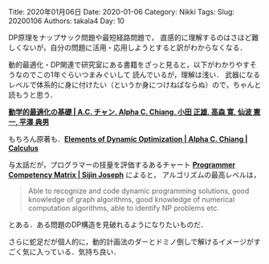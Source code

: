 ﻿Title: 2020年01月06日
Date: 2020-01-06
Category: Nikki
Tags: 
Slug: 20200106
Authors: takala4
Day: 10


DP原理をナップサック問題や最短経路問題で，
直感的に理解するのはさほど難しくないが，自分の問題に活用・応用しようとすると訳がわからなくなる．


動的最適化・DP関連で研究室にある書籍をざっと見ると，以下がわかりやすそうなのでこの1年ぐらいつまみぐいして
読んでいるが，理解は浅い．
武器になるレベルで体系的に身に付けたい（というか身につけねばならぬ）ので，ちゃんと読もうと思う．

**[動学的最適化の基礎 | A.C. チャン, Alpha C. Chiang, 小田 正雄, 高森 寛, 仙波 憲一, 平澤 典男](https://www.amazon.co.jp/dp/4916092775)**


もちろん原著も．**[Elements of Dynamic Optimization | Alpha C. Chiang | Calculus](https://www.amazon.co.jp/dp/157766096X)**



与太話だが，プログラマーの技量を評価するあるチャート
**[Programmer Competency Matrix | Sijin Joseph](http://sijinjoseph.com/programmer-competency-matrix/)** によると，
アルゴリズムの最高レベルは，

>Able to recognize and code dynamic programming solutions, good knowledge of graph algorithms, good knowledge of numerical computation algorithms, able to identify NP problems etc.

とある．ある問題のDP構造を見破れるようになりたいものだ．


さらに蛇足だが個人的に，動的計画法のダーとドミノ倒しで解けるイメージがすごく気に入っている．気持ち良い．